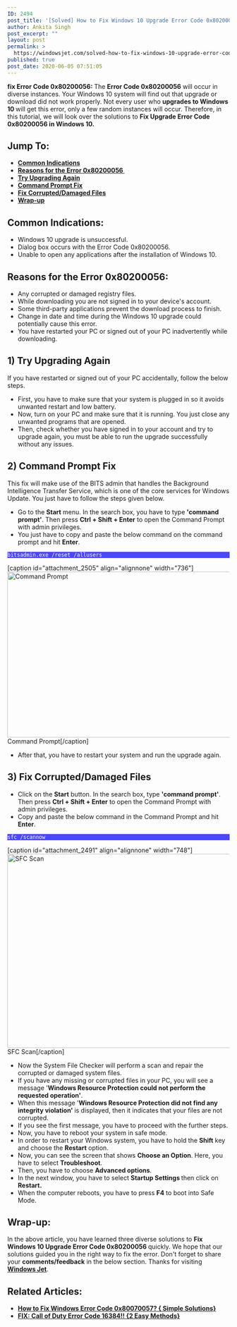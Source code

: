 ```yaml
---
ID: 2494
post_title: '[Solved] How to Fix Windows 10 Upgrade Error Code 0x80200056?'
author: Ankita Singh
post_excerpt: ""
layout: post
permalink: >
  https://windowsjet.com/solved-how-to-fix-windows-10-upgrade-error-code-0x80200056-2494/
published: true
post_date: 2020-06-05 07:51:05
---
```

<strong><span class="dropcap dropcap1">f</span></strong><strong>ix Error Code 0x80200056: </strong>The <strong>Error Code 0x80200056</strong> will occur in diverse instances. Your Windows 10 system will find out that upgrade or download did not work properly. Not every user who <strong>upgrades to Windows 10 </strong>will get this error, only a few random instances will occur. Therefore, in this tutorial, we will look over the solutions to <strong>Fix Upgrade Error Code 0x80200056 in Windows 10. </strong>
<h2>Jump To:</h2>
<ul>
 	<li><strong><a href="#1">Common Indications</a></strong></li>
 	<li><strong><a href="#2">Reasons for the Error 0x80200056 </a></strong></li>
 	<li><strong><a href="#3">Try Upgrading Again</a></strong></li>
 	<li><strong><a href="#4">Command Prompt Fix</a></strong></li>
 	<li><strong><a href="#5">Fix Corrupted/Damaged Files</a></strong></li>
 	<li><strong><a href="#6">Wrap-up</a></strong></li>
</ul>
<h2 id="1">Common Indications:</h2>
<ul>
 	<li>Windows 10 upgrade is unsuccessful.</li>
 	<li>Dialog box occurs with the Error Code 0x80200056.</li>
 	<li>Unable to open any applications after the installation of Windows 10.</li>
</ul>
<h2 id="2">Reasons for the Error 0x80200056:</h2>
<ul>
 	<li>Any corrupted or damaged registry files.</li>
 	<li>While downloading you are not signed in to your device's account.</li>
 	<li>Some third-party applications prevent the download process to finish.</li>
 	<li>Change in date and time during the Windows 10 upgrade could potentially cause this error.</li>
 	<li>You have restarted your PC or signed out of your PC inadvertently while downloading.</li>
</ul>
<h2 id="3">1) Try Upgrading Again</h2>
If you have restarted or signed out of your PC accidentally, follow the below steps.
<ul>
 	<li>First, you have to make sure that your system is plugged in so it avoids unwanted restart and low battery.</li>
 	<li>Now, turn on your PC and make sure that it is running. You just close any unwanted programs that are opened.</li>
 	<li>Then, check whether you have signed in to your account and try to upgrade again, you must be able to run the upgrade successfully without any issues.</li>
</ul>
<h2 id="4">2) Command Prompt Fix</h2>
This fix will make use of the BITS admin that handles the Background Intelligence Transfer Service, which is one of the core services for Windows Update. You just have to follow the steps given below.
<ul>
 	<li>Go to the <strong>Start</strong> menu. In the search box, you have to type <strong>'command prompt'</strong>. Then press <b>Ctrl + Shift + </b><strong>Enter</strong> to open the Command Prompt with admin privileges.</li>
 	<li>You just have to copy and paste the below command on the command prompt and hit <strong>Enter</strong>.</li>
</ul>
<p style="background: #4a47ff;"><code style="background: #4a47ff; color: white;">bitsadmin.exe /reset /allusers</code></p>


[caption id="attachment_2505" align="alignnone" width="736"]<img class="size-full wp-image-2505" src="https://windowsjet.com/wp-content/uploads/2020/06/ue1-1.png" alt="Command Prompt" width="736" height="376" /> Command Prompt[/caption]
<ul>
 	<li>After that, you have to restart your system and run the upgrade again.</li>
</ul>
<h2 id="5">3) Fix Corrupted/Damaged Files</h2>
<ul>
 	<li>Click on the <strong>Start</strong> button. In the search box, type <strong>'command prompt'</strong>. Then press <b>Ctrl + Shift + </b><strong>Enter</strong> to open the Command Prompt with admin privileges.</li>
 	<li>Copy and paste the below command in the Command Prompt and hit <strong>Enter</strong>.</li>
</ul>
<p style="background: #4a47ff;"><code style="background: #4a47ff; color: white;">sfc /scannow</code></p>


[caption id="attachment_2491" align="alignnone" width="748"]<img class="size-full wp-image-2491" src="https://windowsjet.com/wp-content/uploads/2020/06/ue5.png" alt="SFC Scan" width="748" height="440" /> SFC Scan[/caption]
<ul>
 	<li>Now the System File Checker will perform a scan and repair the corrupted or damaged system files.</li>
 	<li>If you have any missing or corrupted files in your PC, you will see a message '<strong>Windows Resource Protection could not perform the requested operation'</strong>.</li>
 	<li>When this message '<strong>Windows Resource Protection did not find any integrity violation' </strong>is displayed, then it indicates that your files are not corrupted.</li>
 	<li>If you see the first message, you have to proceed with the further steps.</li>
 	<li>Now, you have to reboot your system in safe mode.</li>
 	<li>In order to restart your Windows system, you have to hold the <strong>Shift</strong> key and choose the <strong>Restart</strong> option.</li>
 	<li>Now, you can see the screen that shows <strong>Choose an Option</strong>. Here, you have to select <strong>Troubleshoot</strong>.</li>
 	<li>Then, you have to choose <strong>Advanced options</strong>.</li>
 	<li>In the next window, you have to select <strong>Startup Settings </strong>then click on<strong> Restart. </strong></li>
 	<li>When the computer reboots, you have to press <strong>F4</strong> to boot into Safe Mode.</li>
</ul>
<h2 id="6">Wrap-up:</h2>
In the above article, you have learned three diverse solutions to <strong>Fix Windows 10 Upgrade Error Code 0x80200056 </strong>quickly. We hope that our solutions guided you in the right way to fix the error. Don't forget to share your <strong>comments/feedback</strong> in the below section. Thanks for visiting <a href="https://windowsjet.com/"><strong>Windows Jet</strong></a>.
<h2>Related Articles:</h2>
<ul>
 	<li><strong><a class="LinkSuggestion__Link-sc-1mdih4x-2 jZPuuT" href="https://windowsjet.com/how-to-fix-windows-error-code-0x80070057-simple-solutions-2396/" target="_blank" rel="noopener noreferrer">How to Fix Windows Error Code 0x80070057? { Simple Solutions}</a></strong></li>
 	<li><strong><a class="LinkSuggestion__Link-sc-1mdih4x-2 jZPuuT" href="https://windowsjet.com/2-easy-methods-to-fix-call-of-duty-error-code-16384-2440/" target="_blank" rel="noopener noreferrer">FIX: Call of Duty Error Code 16384!! {2 Easy Methods}</a></strong></li>
</ul>